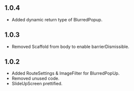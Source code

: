 ## 1.0.4
* Added dynamic return type of BlurredPopup.
## 1.0.3
* Removed Scaffold from body to enable barrierDismissible.
## 1.0.2
* Added RouteSettings & ImageFilter for BlurredPopUp.
* Removed unused code.
* SlideUpScreen prettified.
